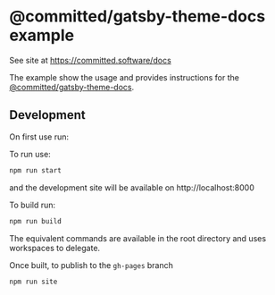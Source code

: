 # @committed/gatsby-theme-docs example

See site at https://committed.software/docs

The example show the usage and provides instructions for the [@committed/gatsby-theme-docs](https://github.com/commitd/gatsby-theme-docs).

## Development

On first use run:

To run use:

```bash
npm run start
```

and the development site will be available on http://localhost:8000

To build run:

```bash
npm run build
```

The equivalent commands are available in the root directory and uses workspaces to delegate.

Once built, to publish to the `gh-pages` branch

```bash
npm run site
```
